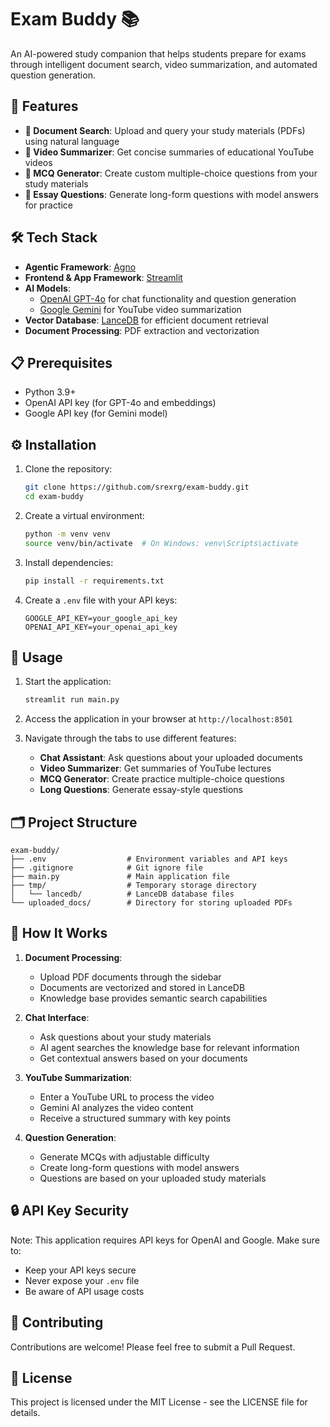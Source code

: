 # Exam Buddy 📚

An AI-powered study companion that helps students prepare for exams through intelligent document search, video summarization, and automated question generation.

## 🌟 Features

- **📖 Document Search**: Upload and query your study materials (PDFs) using natural language
- **🎥 Video Summarizer**: Get concise summaries of educational YouTube videos
- **📝 MCQ Generator**: Create custom multiple-choice questions from your study materials
- **📄 Essay Questions**: Generate long-form questions with model answers for practice

## 🛠️ Tech Stack

- **Agentic Framework**: [Agno](https://www.agno.com/)
- **Frontend & App Framework**: [Streamlit](https://streamlit.io/)
- **AI Models**:
  - [OpenAI GPT-4o](https://openai.com) for chat functionality and question generation
  - [Google Gemini](https://ai.google.dev/) for YouTube video summarization
- **Vector Database**: [LanceDB](https://lancedb.com/) for efficient document retrieval
- **Document Processing**: PDF extraction and vectorization

## 📋 Prerequisites

- Python 3.9+
- OpenAI API key (for GPT-4o and embeddings)
- Google API key (for Gemini model)

## ⚙️ Installation

1. Clone the repository:
   ```bash
   git clone https://github.com/srexrg/exam-buddy.git
   cd exam-buddy
   ```

2. Create a virtual environment:
   ```bash
   python -m venv venv
   source venv/bin/activate  # On Windows: venv\Scripts\activate
   ```

3. Install dependencies:
   ```bash
   pip install -r requirements.txt
   ```

4. Create a `.env` file with your API keys:
   ```
   GOOGLE_API_KEY=your_google_api_key
   OPENAI_API_KEY=your_openai_api_key
   ```

## 🚀 Usage

1. Start the application:
   ```bash
   streamlit run main.py
   ```

2. Access the application in your browser at `http://localhost:8501`

3. Navigate through the tabs to use different features:
   - **Chat Assistant**: Ask questions about your uploaded documents
   - **Video Summarizer**: Get summaries of YouTube lectures
   - **MCQ Generator**: Create practice multiple-choice questions
   - **Long Questions**: Generate essay-style questions

## 🗂️ Project Structure

```
exam-buddy/
├── .env                  # Environment variables and API keys
├── .gitignore            # Git ignore file
├── main.py               # Main application file
├── tmp/                  # Temporary storage directory
│   └── lancedb/          # LanceDB database files
└── uploaded_docs/        # Directory for storing uploaded PDFs
```

## 📝 How It Works

1. **Document Processing**:
   - Upload PDF documents through the sidebar
   - Documents are vectorized and stored in LanceDB
   - Knowledge base provides semantic search capabilities

2. **Chat Interface**:
   - Ask questions about your study materials
   - AI agent searches the knowledge base for relevant information
   - Get contextual answers based on your documents

3. **YouTube Summarization**:
   - Enter a YouTube URL to process the video
   - Gemini AI analyzes the video content
   - Receive a structured summary with key points

4. **Question Generation**:
   - Generate MCQs with adjustable difficulty
   - Create long-form questions with model answers
   - Questions are based on your uploaded study materials

## 🔒 API Key Security

Note: This application requires API keys for OpenAI and Google. Make sure to:
- Keep your API keys secure
- Never expose your `.env` file
- Be aware of API usage costs

## 🤝 Contributing

Contributions are welcome! Please feel free to submit a Pull Request.

## 📜 License

This project is licensed under the MIT License - see the LICENSE file for details.
